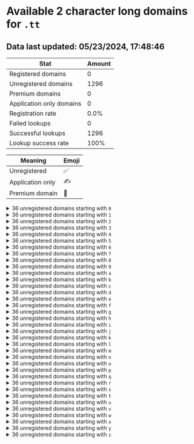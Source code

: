 # Available 2 character long domains for `.tt`

## Data last updated: 05/23/2024, 17:48:46

|Stat|Amount|
|--|--|
|Registered domains|0|
|Unregistered domains|1296|
|Premium domains|0|
|Application only domains|0|
|Registration rate|0.0%|
|Failed lookups|0|
|Successful lookups|1296|
|Lookup success rate|100%|


|Meaning|Emoji|
|--|--|
|Unregistered|:white_check_mark:|
|Application only|:writing_hand:|
|Premium domain|:gem:|

<details>
<summary>36 unregistered domains starting with <bold><code>0</code></bold></summary>

|Type|Domain|
|--|--|
|:white_check_mark:|`00.tt`|
|:white_check_mark:|`01.tt`|
|:white_check_mark:|`02.tt`|
|:white_check_mark:|`03.tt`|
|:white_check_mark:|`04.tt`|
|:white_check_mark:|`05.tt`|
|:white_check_mark:|`06.tt`|
|:white_check_mark:|`07.tt`|
|:white_check_mark:|`08.tt`|
|:white_check_mark:|`09.tt`|
|:white_check_mark:|`0a.tt`|
|:white_check_mark:|`0b.tt`|
|:white_check_mark:|`0c.tt`|
|:white_check_mark:|`0d.tt`|
|:white_check_mark:|`0e.tt`|
|:white_check_mark:|`0f.tt`|
|:white_check_mark:|`0g.tt`|
|:white_check_mark:|`0h.tt`|
|:white_check_mark:|`0i.tt`|
|:white_check_mark:|`0j.tt`|
|:white_check_mark:|`0k.tt`|
|:white_check_mark:|`0l.tt`|
|:white_check_mark:|`0m.tt`|
|:white_check_mark:|`0n.tt`|
|:white_check_mark:|`0o.tt`|
|:white_check_mark:|`0p.tt`|
|:white_check_mark:|`0q.tt`|
|:white_check_mark:|`0r.tt`|
|:white_check_mark:|`0s.tt`|
|:white_check_mark:|`0t.tt`|
|:white_check_mark:|`0u.tt`|
|:white_check_mark:|`0v.tt`|
|:white_check_mark:|`0w.tt`|
|:white_check_mark:|`0x.tt`|
|:white_check_mark:|`0y.tt`|
|:white_check_mark:|`0z.tt`|
</details>
<details>
<summary>36 unregistered domains starting with <bold><code>1</code></bold></summary>

|Type|Domain|
|--|--|
|:white_check_mark:|`10.tt`|
|:white_check_mark:|`11.tt`|
|:white_check_mark:|`12.tt`|
|:white_check_mark:|`13.tt`|
|:white_check_mark:|`14.tt`|
|:white_check_mark:|`15.tt`|
|:white_check_mark:|`16.tt`|
|:white_check_mark:|`17.tt`|
|:white_check_mark:|`18.tt`|
|:white_check_mark:|`19.tt`|
|:white_check_mark:|`1a.tt`|
|:white_check_mark:|`1b.tt`|
|:white_check_mark:|`1c.tt`|
|:white_check_mark:|`1d.tt`|
|:white_check_mark:|`1e.tt`|
|:white_check_mark:|`1f.tt`|
|:white_check_mark:|`1g.tt`|
|:white_check_mark:|`1h.tt`|
|:white_check_mark:|`1i.tt`|
|:white_check_mark:|`1j.tt`|
|:white_check_mark:|`1k.tt`|
|:white_check_mark:|`1l.tt`|
|:white_check_mark:|`1m.tt`|
|:white_check_mark:|`1n.tt`|
|:white_check_mark:|`1o.tt`|
|:white_check_mark:|`1p.tt`|
|:white_check_mark:|`1q.tt`|
|:white_check_mark:|`1r.tt`|
|:white_check_mark:|`1s.tt`|
|:white_check_mark:|`1t.tt`|
|:white_check_mark:|`1u.tt`|
|:white_check_mark:|`1v.tt`|
|:white_check_mark:|`1w.tt`|
|:white_check_mark:|`1x.tt`|
|:white_check_mark:|`1y.tt`|
|:white_check_mark:|`1z.tt`|
</details>
<details>
<summary>36 unregistered domains starting with <bold><code>2</code></bold></summary>

|Type|Domain|
|--|--|
|:white_check_mark:|`20.tt`|
|:white_check_mark:|`21.tt`|
|:white_check_mark:|`22.tt`|
|:white_check_mark:|`23.tt`|
|:white_check_mark:|`24.tt`|
|:white_check_mark:|`25.tt`|
|:white_check_mark:|`26.tt`|
|:white_check_mark:|`27.tt`|
|:white_check_mark:|`28.tt`|
|:white_check_mark:|`29.tt`|
|:white_check_mark:|`2a.tt`|
|:white_check_mark:|`2b.tt`|
|:white_check_mark:|`2c.tt`|
|:white_check_mark:|`2d.tt`|
|:white_check_mark:|`2e.tt`|
|:white_check_mark:|`2f.tt`|
|:white_check_mark:|`2g.tt`|
|:white_check_mark:|`2h.tt`|
|:white_check_mark:|`2i.tt`|
|:white_check_mark:|`2j.tt`|
|:white_check_mark:|`2k.tt`|
|:white_check_mark:|`2l.tt`|
|:white_check_mark:|`2m.tt`|
|:white_check_mark:|`2n.tt`|
|:white_check_mark:|`2o.tt`|
|:white_check_mark:|`2p.tt`|
|:white_check_mark:|`2q.tt`|
|:white_check_mark:|`2r.tt`|
|:white_check_mark:|`2s.tt`|
|:white_check_mark:|`2t.tt`|
|:white_check_mark:|`2u.tt`|
|:white_check_mark:|`2v.tt`|
|:white_check_mark:|`2w.tt`|
|:white_check_mark:|`2x.tt`|
|:white_check_mark:|`2y.tt`|
|:white_check_mark:|`2z.tt`|
</details>
<details>
<summary>36 unregistered domains starting with <bold><code>3</code></bold></summary>

|Type|Domain|
|--|--|
|:white_check_mark:|`30.tt`|
|:white_check_mark:|`31.tt`|
|:white_check_mark:|`32.tt`|
|:white_check_mark:|`33.tt`|
|:white_check_mark:|`34.tt`|
|:white_check_mark:|`35.tt`|
|:white_check_mark:|`36.tt`|
|:white_check_mark:|`37.tt`|
|:white_check_mark:|`38.tt`|
|:white_check_mark:|`39.tt`|
|:white_check_mark:|`3a.tt`|
|:white_check_mark:|`3b.tt`|
|:white_check_mark:|`3c.tt`|
|:white_check_mark:|`3d.tt`|
|:white_check_mark:|`3e.tt`|
|:white_check_mark:|`3f.tt`|
|:white_check_mark:|`3g.tt`|
|:white_check_mark:|`3h.tt`|
|:white_check_mark:|`3i.tt`|
|:white_check_mark:|`3j.tt`|
|:white_check_mark:|`3k.tt`|
|:white_check_mark:|`3l.tt`|
|:white_check_mark:|`3m.tt`|
|:white_check_mark:|`3n.tt`|
|:white_check_mark:|`3o.tt`|
|:white_check_mark:|`3p.tt`|
|:white_check_mark:|`3q.tt`|
|:white_check_mark:|`3r.tt`|
|:white_check_mark:|`3s.tt`|
|:white_check_mark:|`3t.tt`|
|:white_check_mark:|`3u.tt`|
|:white_check_mark:|`3v.tt`|
|:white_check_mark:|`3w.tt`|
|:white_check_mark:|`3x.tt`|
|:white_check_mark:|`3y.tt`|
|:white_check_mark:|`3z.tt`|
</details>
<details>
<summary>36 unregistered domains starting with <bold><code>4</code></bold></summary>

|Type|Domain|
|--|--|
|:white_check_mark:|`40.tt`|
|:white_check_mark:|`41.tt`|
|:white_check_mark:|`42.tt`|
|:white_check_mark:|`43.tt`|
|:white_check_mark:|`44.tt`|
|:white_check_mark:|`45.tt`|
|:white_check_mark:|`46.tt`|
|:white_check_mark:|`47.tt`|
|:white_check_mark:|`48.tt`|
|:white_check_mark:|`49.tt`|
|:white_check_mark:|`4a.tt`|
|:white_check_mark:|`4b.tt`|
|:white_check_mark:|`4c.tt`|
|:white_check_mark:|`4d.tt`|
|:white_check_mark:|`4e.tt`|
|:white_check_mark:|`4f.tt`|
|:white_check_mark:|`4g.tt`|
|:white_check_mark:|`4h.tt`|
|:white_check_mark:|`4i.tt`|
|:white_check_mark:|`4j.tt`|
|:white_check_mark:|`4k.tt`|
|:white_check_mark:|`4l.tt`|
|:white_check_mark:|`4m.tt`|
|:white_check_mark:|`4n.tt`|
|:white_check_mark:|`4o.tt`|
|:white_check_mark:|`4p.tt`|
|:white_check_mark:|`4q.tt`|
|:white_check_mark:|`4r.tt`|
|:white_check_mark:|`4s.tt`|
|:white_check_mark:|`4t.tt`|
|:white_check_mark:|`4u.tt`|
|:white_check_mark:|`4v.tt`|
|:white_check_mark:|`4w.tt`|
|:white_check_mark:|`4x.tt`|
|:white_check_mark:|`4y.tt`|
|:white_check_mark:|`4z.tt`|
</details>
<details>
<summary>36 unregistered domains starting with <bold><code>5</code></bold></summary>

|Type|Domain|
|--|--|
|:white_check_mark:|`50.tt`|
|:white_check_mark:|`51.tt`|
|:white_check_mark:|`52.tt`|
|:white_check_mark:|`53.tt`|
|:white_check_mark:|`54.tt`|
|:white_check_mark:|`55.tt`|
|:white_check_mark:|`56.tt`|
|:white_check_mark:|`57.tt`|
|:white_check_mark:|`58.tt`|
|:white_check_mark:|`59.tt`|
|:white_check_mark:|`5a.tt`|
|:white_check_mark:|`5b.tt`|
|:white_check_mark:|`5c.tt`|
|:white_check_mark:|`5d.tt`|
|:white_check_mark:|`5e.tt`|
|:white_check_mark:|`5f.tt`|
|:white_check_mark:|`5g.tt`|
|:white_check_mark:|`5h.tt`|
|:white_check_mark:|`5i.tt`|
|:white_check_mark:|`5j.tt`|
|:white_check_mark:|`5k.tt`|
|:white_check_mark:|`5l.tt`|
|:white_check_mark:|`5m.tt`|
|:white_check_mark:|`5n.tt`|
|:white_check_mark:|`5o.tt`|
|:white_check_mark:|`5p.tt`|
|:white_check_mark:|`5q.tt`|
|:white_check_mark:|`5r.tt`|
|:white_check_mark:|`5s.tt`|
|:white_check_mark:|`5t.tt`|
|:white_check_mark:|`5u.tt`|
|:white_check_mark:|`5v.tt`|
|:white_check_mark:|`5w.tt`|
|:white_check_mark:|`5x.tt`|
|:white_check_mark:|`5y.tt`|
|:white_check_mark:|`5z.tt`|
</details>
<details>
<summary>36 unregistered domains starting with <bold><code>6</code></bold></summary>

|Type|Domain|
|--|--|
|:white_check_mark:|`60.tt`|
|:white_check_mark:|`61.tt`|
|:white_check_mark:|`62.tt`|
|:white_check_mark:|`63.tt`|
|:white_check_mark:|`64.tt`|
|:white_check_mark:|`65.tt`|
|:white_check_mark:|`66.tt`|
|:white_check_mark:|`67.tt`|
|:white_check_mark:|`68.tt`|
|:white_check_mark:|`69.tt`|
|:white_check_mark:|`6a.tt`|
|:white_check_mark:|`6b.tt`|
|:white_check_mark:|`6c.tt`|
|:white_check_mark:|`6d.tt`|
|:white_check_mark:|`6e.tt`|
|:white_check_mark:|`6f.tt`|
|:white_check_mark:|`6g.tt`|
|:white_check_mark:|`6h.tt`|
|:white_check_mark:|`6i.tt`|
|:white_check_mark:|`6j.tt`|
|:white_check_mark:|`6k.tt`|
|:white_check_mark:|`6l.tt`|
|:white_check_mark:|`6m.tt`|
|:white_check_mark:|`6n.tt`|
|:white_check_mark:|`6o.tt`|
|:white_check_mark:|`6p.tt`|
|:white_check_mark:|`6q.tt`|
|:white_check_mark:|`6r.tt`|
|:white_check_mark:|`6s.tt`|
|:white_check_mark:|`6t.tt`|
|:white_check_mark:|`6u.tt`|
|:white_check_mark:|`6v.tt`|
|:white_check_mark:|`6w.tt`|
|:white_check_mark:|`6x.tt`|
|:white_check_mark:|`6y.tt`|
|:white_check_mark:|`6z.tt`|
</details>
<details>
<summary>36 unregistered domains starting with <bold><code>7</code></bold></summary>

|Type|Domain|
|--|--|
|:white_check_mark:|`70.tt`|
|:white_check_mark:|`71.tt`|
|:white_check_mark:|`72.tt`|
|:white_check_mark:|`73.tt`|
|:white_check_mark:|`74.tt`|
|:white_check_mark:|`75.tt`|
|:white_check_mark:|`76.tt`|
|:white_check_mark:|`77.tt`|
|:white_check_mark:|`78.tt`|
|:white_check_mark:|`79.tt`|
|:white_check_mark:|`7a.tt`|
|:white_check_mark:|`7b.tt`|
|:white_check_mark:|`7c.tt`|
|:white_check_mark:|`7d.tt`|
|:white_check_mark:|`7e.tt`|
|:white_check_mark:|`7f.tt`|
|:white_check_mark:|`7g.tt`|
|:white_check_mark:|`7h.tt`|
|:white_check_mark:|`7i.tt`|
|:white_check_mark:|`7j.tt`|
|:white_check_mark:|`7k.tt`|
|:white_check_mark:|`7l.tt`|
|:white_check_mark:|`7m.tt`|
|:white_check_mark:|`7n.tt`|
|:white_check_mark:|`7o.tt`|
|:white_check_mark:|`7p.tt`|
|:white_check_mark:|`7q.tt`|
|:white_check_mark:|`7r.tt`|
|:white_check_mark:|`7s.tt`|
|:white_check_mark:|`7t.tt`|
|:white_check_mark:|`7u.tt`|
|:white_check_mark:|`7v.tt`|
|:white_check_mark:|`7w.tt`|
|:white_check_mark:|`7x.tt`|
|:white_check_mark:|`7y.tt`|
|:white_check_mark:|`7z.tt`|
</details>
<details>
<summary>36 unregistered domains starting with <bold><code>8</code></bold></summary>

|Type|Domain|
|--|--|
|:white_check_mark:|`80.tt`|
|:white_check_mark:|`81.tt`|
|:white_check_mark:|`82.tt`|
|:white_check_mark:|`83.tt`|
|:white_check_mark:|`84.tt`|
|:white_check_mark:|`85.tt`|
|:white_check_mark:|`86.tt`|
|:white_check_mark:|`87.tt`|
|:white_check_mark:|`88.tt`|
|:white_check_mark:|`89.tt`|
|:white_check_mark:|`8a.tt`|
|:white_check_mark:|`8b.tt`|
|:white_check_mark:|`8c.tt`|
|:white_check_mark:|`8d.tt`|
|:white_check_mark:|`8e.tt`|
|:white_check_mark:|`8f.tt`|
|:white_check_mark:|`8g.tt`|
|:white_check_mark:|`8h.tt`|
|:white_check_mark:|`8i.tt`|
|:white_check_mark:|`8j.tt`|
|:white_check_mark:|`8k.tt`|
|:white_check_mark:|`8l.tt`|
|:white_check_mark:|`8m.tt`|
|:white_check_mark:|`8n.tt`|
|:white_check_mark:|`8o.tt`|
|:white_check_mark:|`8p.tt`|
|:white_check_mark:|`8q.tt`|
|:white_check_mark:|`8r.tt`|
|:white_check_mark:|`8s.tt`|
|:white_check_mark:|`8t.tt`|
|:white_check_mark:|`8u.tt`|
|:white_check_mark:|`8v.tt`|
|:white_check_mark:|`8w.tt`|
|:white_check_mark:|`8x.tt`|
|:white_check_mark:|`8y.tt`|
|:white_check_mark:|`8z.tt`|
</details>
<details>
<summary>36 unregistered domains starting with <bold><code>9</code></bold></summary>

|Type|Domain|
|--|--|
|:white_check_mark:|`90.tt`|
|:white_check_mark:|`91.tt`|
|:white_check_mark:|`92.tt`|
|:white_check_mark:|`93.tt`|
|:white_check_mark:|`94.tt`|
|:white_check_mark:|`95.tt`|
|:white_check_mark:|`96.tt`|
|:white_check_mark:|`97.tt`|
|:white_check_mark:|`98.tt`|
|:white_check_mark:|`99.tt`|
|:white_check_mark:|`9a.tt`|
|:white_check_mark:|`9b.tt`|
|:white_check_mark:|`9c.tt`|
|:white_check_mark:|`9d.tt`|
|:white_check_mark:|`9e.tt`|
|:white_check_mark:|`9f.tt`|
|:white_check_mark:|`9g.tt`|
|:white_check_mark:|`9h.tt`|
|:white_check_mark:|`9i.tt`|
|:white_check_mark:|`9j.tt`|
|:white_check_mark:|`9k.tt`|
|:white_check_mark:|`9l.tt`|
|:white_check_mark:|`9m.tt`|
|:white_check_mark:|`9n.tt`|
|:white_check_mark:|`9o.tt`|
|:white_check_mark:|`9p.tt`|
|:white_check_mark:|`9q.tt`|
|:white_check_mark:|`9r.tt`|
|:white_check_mark:|`9s.tt`|
|:white_check_mark:|`9t.tt`|
|:white_check_mark:|`9u.tt`|
|:white_check_mark:|`9v.tt`|
|:white_check_mark:|`9w.tt`|
|:white_check_mark:|`9x.tt`|
|:white_check_mark:|`9y.tt`|
|:white_check_mark:|`9z.tt`|
</details>
<details>
<summary>36 unregistered domains starting with <bold><code>a</code></bold></summary>

|Type|Domain|
|--|--|
|:white_check_mark:|`a0.tt`|
|:white_check_mark:|`a1.tt`|
|:white_check_mark:|`a2.tt`|
|:white_check_mark:|`a3.tt`|
|:white_check_mark:|`a4.tt`|
|:white_check_mark:|`a5.tt`|
|:white_check_mark:|`a6.tt`|
|:white_check_mark:|`a7.tt`|
|:white_check_mark:|`a8.tt`|
|:white_check_mark:|`a9.tt`|
|:white_check_mark:|`aa.tt`|
|:white_check_mark:|`ab.tt`|
|:white_check_mark:|`ac.tt`|
|:white_check_mark:|`ad.tt`|
|:white_check_mark:|`ae.tt`|
|:white_check_mark:|`af.tt`|
|:white_check_mark:|`ag.tt`|
|:white_check_mark:|`ah.tt`|
|:white_check_mark:|`ai.tt`|
|:white_check_mark:|`aj.tt`|
|:white_check_mark:|`ak.tt`|
|:white_check_mark:|`al.tt`|
|:white_check_mark:|`am.tt`|
|:white_check_mark:|`an.tt`|
|:white_check_mark:|`ao.tt`|
|:white_check_mark:|`ap.tt`|
|:white_check_mark:|`aq.tt`|
|:white_check_mark:|`ar.tt`|
|:white_check_mark:|`as.tt`|
|:white_check_mark:|`at.tt`|
|:white_check_mark:|`au.tt`|
|:white_check_mark:|`av.tt`|
|:white_check_mark:|`aw.tt`|
|:white_check_mark:|`ax.tt`|
|:white_check_mark:|`ay.tt`|
|:white_check_mark:|`az.tt`|
</details>
<details>
<summary>36 unregistered domains starting with <bold><code>b</code></bold></summary>

|Type|Domain|
|--|--|
|:white_check_mark:|`b0.tt`|
|:white_check_mark:|`b1.tt`|
|:white_check_mark:|`b2.tt`|
|:white_check_mark:|`b3.tt`|
|:white_check_mark:|`b4.tt`|
|:white_check_mark:|`b5.tt`|
|:white_check_mark:|`b6.tt`|
|:white_check_mark:|`b7.tt`|
|:white_check_mark:|`b8.tt`|
|:white_check_mark:|`b9.tt`|
|:white_check_mark:|`ba.tt`|
|:white_check_mark:|`bb.tt`|
|:white_check_mark:|`bc.tt`|
|:white_check_mark:|`bd.tt`|
|:white_check_mark:|`be.tt`|
|:white_check_mark:|`bf.tt`|
|:white_check_mark:|`bg.tt`|
|:white_check_mark:|`bh.tt`|
|:white_check_mark:|`bi.tt`|
|:white_check_mark:|`bj.tt`|
|:white_check_mark:|`bk.tt`|
|:white_check_mark:|`bl.tt`|
|:white_check_mark:|`bm.tt`|
|:white_check_mark:|`bn.tt`|
|:white_check_mark:|`bo.tt`|
|:white_check_mark:|`bp.tt`|
|:white_check_mark:|`bq.tt`|
|:white_check_mark:|`br.tt`|
|:white_check_mark:|`bs.tt`|
|:white_check_mark:|`bt.tt`|
|:white_check_mark:|`bu.tt`|
|:white_check_mark:|`bv.tt`|
|:white_check_mark:|`bw.tt`|
|:white_check_mark:|`bx.tt`|
|:white_check_mark:|`by.tt`|
|:white_check_mark:|`bz.tt`|
</details>
<details>
<summary>36 unregistered domains starting with <bold><code>c</code></bold></summary>

|Type|Domain|
|--|--|
|:white_check_mark:|`c0.tt`|
|:white_check_mark:|`c1.tt`|
|:white_check_mark:|`c2.tt`|
|:white_check_mark:|`c3.tt`|
|:white_check_mark:|`c4.tt`|
|:white_check_mark:|`c5.tt`|
|:white_check_mark:|`c6.tt`|
|:white_check_mark:|`c7.tt`|
|:white_check_mark:|`c8.tt`|
|:white_check_mark:|`c9.tt`|
|:white_check_mark:|`ca.tt`|
|:white_check_mark:|`cb.tt`|
|:white_check_mark:|`cc.tt`|
|:white_check_mark:|`cd.tt`|
|:white_check_mark:|`ce.tt`|
|:white_check_mark:|`cf.tt`|
|:white_check_mark:|`cg.tt`|
|:white_check_mark:|`ch.tt`|
|:white_check_mark:|`ci.tt`|
|:white_check_mark:|`cj.tt`|
|:white_check_mark:|`ck.tt`|
|:white_check_mark:|`cl.tt`|
|:white_check_mark:|`cm.tt`|
|:white_check_mark:|`cn.tt`|
|:white_check_mark:|`co.tt`|
|:white_check_mark:|`cp.tt`|
|:white_check_mark:|`cq.tt`|
|:white_check_mark:|`cr.tt`|
|:white_check_mark:|`cs.tt`|
|:white_check_mark:|`ct.tt`|
|:white_check_mark:|`cu.tt`|
|:white_check_mark:|`cv.tt`|
|:white_check_mark:|`cw.tt`|
|:white_check_mark:|`cx.tt`|
|:white_check_mark:|`cy.tt`|
|:white_check_mark:|`cz.tt`|
</details>
<details>
<summary>36 unregistered domains starting with <bold><code>d</code></bold></summary>

|Type|Domain|
|--|--|
|:white_check_mark:|`d0.tt`|
|:white_check_mark:|`d1.tt`|
|:white_check_mark:|`d2.tt`|
|:white_check_mark:|`d3.tt`|
|:white_check_mark:|`d4.tt`|
|:white_check_mark:|`d5.tt`|
|:white_check_mark:|`d6.tt`|
|:white_check_mark:|`d7.tt`|
|:white_check_mark:|`d8.tt`|
|:white_check_mark:|`d9.tt`|
|:white_check_mark:|`da.tt`|
|:white_check_mark:|`db.tt`|
|:white_check_mark:|`dc.tt`|
|:white_check_mark:|`dd.tt`|
|:white_check_mark:|`de.tt`|
|:white_check_mark:|`df.tt`|
|:white_check_mark:|`dg.tt`|
|:white_check_mark:|`dh.tt`|
|:white_check_mark:|`di.tt`|
|:white_check_mark:|`dj.tt`|
|:white_check_mark:|`dk.tt`|
|:white_check_mark:|`dl.tt`|
|:white_check_mark:|`dm.tt`|
|:white_check_mark:|`dn.tt`|
|:white_check_mark:|`do.tt`|
|:white_check_mark:|`dp.tt`|
|:white_check_mark:|`dq.tt`|
|:white_check_mark:|`dr.tt`|
|:white_check_mark:|`ds.tt`|
|:white_check_mark:|`dt.tt`|
|:white_check_mark:|`du.tt`|
|:white_check_mark:|`dv.tt`|
|:white_check_mark:|`dw.tt`|
|:white_check_mark:|`dx.tt`|
|:white_check_mark:|`dy.tt`|
|:white_check_mark:|`dz.tt`|
</details>
<details>
<summary>36 unregistered domains starting with <bold><code>e</code></bold></summary>

|Type|Domain|
|--|--|
|:white_check_mark:|`e0.tt`|
|:white_check_mark:|`e1.tt`|
|:white_check_mark:|`e2.tt`|
|:white_check_mark:|`e3.tt`|
|:white_check_mark:|`e4.tt`|
|:white_check_mark:|`e5.tt`|
|:white_check_mark:|`e6.tt`|
|:white_check_mark:|`e7.tt`|
|:white_check_mark:|`e8.tt`|
|:white_check_mark:|`e9.tt`|
|:white_check_mark:|`ea.tt`|
|:white_check_mark:|`eb.tt`|
|:white_check_mark:|`ec.tt`|
|:white_check_mark:|`ed.tt`|
|:white_check_mark:|`ee.tt`|
|:white_check_mark:|`ef.tt`|
|:white_check_mark:|`eg.tt`|
|:white_check_mark:|`eh.tt`|
|:white_check_mark:|`ei.tt`|
|:white_check_mark:|`ej.tt`|
|:white_check_mark:|`ek.tt`|
|:white_check_mark:|`el.tt`|
|:white_check_mark:|`em.tt`|
|:white_check_mark:|`en.tt`|
|:white_check_mark:|`eo.tt`|
|:white_check_mark:|`ep.tt`|
|:white_check_mark:|`eq.tt`|
|:white_check_mark:|`er.tt`|
|:white_check_mark:|`es.tt`|
|:white_check_mark:|`et.tt`|
|:white_check_mark:|`eu.tt`|
|:white_check_mark:|`ev.tt`|
|:white_check_mark:|`ew.tt`|
|:white_check_mark:|`ex.tt`|
|:white_check_mark:|`ey.tt`|
|:white_check_mark:|`ez.tt`|
</details>
<details>
<summary>36 unregistered domains starting with <bold><code>f</code></bold></summary>

|Type|Domain|
|--|--|
|:white_check_mark:|`f0.tt`|
|:white_check_mark:|`f1.tt`|
|:white_check_mark:|`f2.tt`|
|:white_check_mark:|`f3.tt`|
|:white_check_mark:|`f4.tt`|
|:white_check_mark:|`f5.tt`|
|:white_check_mark:|`f6.tt`|
|:white_check_mark:|`f7.tt`|
|:white_check_mark:|`f8.tt`|
|:white_check_mark:|`f9.tt`|
|:white_check_mark:|`fa.tt`|
|:white_check_mark:|`fb.tt`|
|:white_check_mark:|`fc.tt`|
|:white_check_mark:|`fd.tt`|
|:white_check_mark:|`fe.tt`|
|:white_check_mark:|`ff.tt`|
|:white_check_mark:|`fg.tt`|
|:white_check_mark:|`fh.tt`|
|:white_check_mark:|`fi.tt`|
|:white_check_mark:|`fj.tt`|
|:white_check_mark:|`fk.tt`|
|:white_check_mark:|`fl.tt`|
|:white_check_mark:|`fm.tt`|
|:white_check_mark:|`fn.tt`|
|:white_check_mark:|`fo.tt`|
|:white_check_mark:|`fp.tt`|
|:white_check_mark:|`fq.tt`|
|:white_check_mark:|`fr.tt`|
|:white_check_mark:|`fs.tt`|
|:white_check_mark:|`ft.tt`|
|:white_check_mark:|`fu.tt`|
|:white_check_mark:|`fv.tt`|
|:white_check_mark:|`fw.tt`|
|:white_check_mark:|`fx.tt`|
|:white_check_mark:|`fy.tt`|
|:white_check_mark:|`fz.tt`|
</details>
<details>
<summary>36 unregistered domains starting with <bold><code>g</code></bold></summary>

|Type|Domain|
|--|--|
|:white_check_mark:|`g0.tt`|
|:white_check_mark:|`g1.tt`|
|:white_check_mark:|`g2.tt`|
|:white_check_mark:|`g3.tt`|
|:white_check_mark:|`g4.tt`|
|:white_check_mark:|`g5.tt`|
|:white_check_mark:|`g6.tt`|
|:white_check_mark:|`g7.tt`|
|:white_check_mark:|`g8.tt`|
|:white_check_mark:|`g9.tt`|
|:white_check_mark:|`ga.tt`|
|:white_check_mark:|`gb.tt`|
|:white_check_mark:|`gc.tt`|
|:white_check_mark:|`gd.tt`|
|:white_check_mark:|`ge.tt`|
|:white_check_mark:|`gf.tt`|
|:white_check_mark:|`gg.tt`|
|:white_check_mark:|`gh.tt`|
|:white_check_mark:|`gi.tt`|
|:white_check_mark:|`gj.tt`|
|:white_check_mark:|`gk.tt`|
|:white_check_mark:|`gl.tt`|
|:white_check_mark:|`gm.tt`|
|:white_check_mark:|`gn.tt`|
|:white_check_mark:|`go.tt`|
|:white_check_mark:|`gp.tt`|
|:white_check_mark:|`gq.tt`|
|:white_check_mark:|`gr.tt`|
|:white_check_mark:|`gs.tt`|
|:white_check_mark:|`gt.tt`|
|:white_check_mark:|`gu.tt`|
|:white_check_mark:|`gv.tt`|
|:white_check_mark:|`gw.tt`|
|:white_check_mark:|`gx.tt`|
|:white_check_mark:|`gy.tt`|
|:white_check_mark:|`gz.tt`|
</details>
<details>
<summary>36 unregistered domains starting with <bold><code>h</code></bold></summary>

|Type|Domain|
|--|--|
|:white_check_mark:|`h0.tt`|
|:white_check_mark:|`h1.tt`|
|:white_check_mark:|`h2.tt`|
|:white_check_mark:|`h3.tt`|
|:white_check_mark:|`h4.tt`|
|:white_check_mark:|`h5.tt`|
|:white_check_mark:|`h6.tt`|
|:white_check_mark:|`h7.tt`|
|:white_check_mark:|`h8.tt`|
|:white_check_mark:|`h9.tt`|
|:white_check_mark:|`ha.tt`|
|:white_check_mark:|`hb.tt`|
|:white_check_mark:|`hc.tt`|
|:white_check_mark:|`hd.tt`|
|:white_check_mark:|`he.tt`|
|:white_check_mark:|`hf.tt`|
|:white_check_mark:|`hg.tt`|
|:white_check_mark:|`hh.tt`|
|:white_check_mark:|`hi.tt`|
|:white_check_mark:|`hj.tt`|
|:white_check_mark:|`hk.tt`|
|:white_check_mark:|`hl.tt`|
|:white_check_mark:|`hm.tt`|
|:white_check_mark:|`hn.tt`|
|:white_check_mark:|`ho.tt`|
|:white_check_mark:|`hp.tt`|
|:white_check_mark:|`hq.tt`|
|:white_check_mark:|`hr.tt`|
|:white_check_mark:|`hs.tt`|
|:white_check_mark:|`ht.tt`|
|:white_check_mark:|`hu.tt`|
|:white_check_mark:|`hv.tt`|
|:white_check_mark:|`hw.tt`|
|:white_check_mark:|`hx.tt`|
|:white_check_mark:|`hy.tt`|
|:white_check_mark:|`hz.tt`|
</details>
<details>
<summary>36 unregistered domains starting with <bold><code>i</code></bold></summary>

|Type|Domain|
|--|--|
|:white_check_mark:|`i0.tt`|
|:white_check_mark:|`i1.tt`|
|:white_check_mark:|`i2.tt`|
|:white_check_mark:|`i3.tt`|
|:white_check_mark:|`i4.tt`|
|:white_check_mark:|`i5.tt`|
|:white_check_mark:|`i6.tt`|
|:white_check_mark:|`i7.tt`|
|:white_check_mark:|`i8.tt`|
|:white_check_mark:|`i9.tt`|
|:white_check_mark:|`ia.tt`|
|:white_check_mark:|`ib.tt`|
|:white_check_mark:|`ic.tt`|
|:white_check_mark:|`id.tt`|
|:white_check_mark:|`ie.tt`|
|:white_check_mark:|`if.tt`|
|:white_check_mark:|`ig.tt`|
|:white_check_mark:|`ih.tt`|
|:white_check_mark:|`ii.tt`|
|:white_check_mark:|`ij.tt`|
|:white_check_mark:|`ik.tt`|
|:white_check_mark:|`il.tt`|
|:white_check_mark:|`im.tt`|
|:white_check_mark:|`in.tt`|
|:white_check_mark:|`io.tt`|
|:white_check_mark:|`ip.tt`|
|:white_check_mark:|`iq.tt`|
|:white_check_mark:|`ir.tt`|
|:white_check_mark:|`is.tt`|
|:white_check_mark:|`it.tt`|
|:white_check_mark:|`iu.tt`|
|:white_check_mark:|`iv.tt`|
|:white_check_mark:|`iw.tt`|
|:white_check_mark:|`ix.tt`|
|:white_check_mark:|`iy.tt`|
|:white_check_mark:|`iz.tt`|
</details>
<details>
<summary>36 unregistered domains starting with <bold><code>j</code></bold></summary>

|Type|Domain|
|--|--|
|:white_check_mark:|`j0.tt`|
|:white_check_mark:|`j1.tt`|
|:white_check_mark:|`j2.tt`|
|:white_check_mark:|`j3.tt`|
|:white_check_mark:|`j4.tt`|
|:white_check_mark:|`j5.tt`|
|:white_check_mark:|`j6.tt`|
|:white_check_mark:|`j7.tt`|
|:white_check_mark:|`j8.tt`|
|:white_check_mark:|`j9.tt`|
|:white_check_mark:|`ja.tt`|
|:white_check_mark:|`jb.tt`|
|:white_check_mark:|`jc.tt`|
|:white_check_mark:|`jd.tt`|
|:white_check_mark:|`je.tt`|
|:white_check_mark:|`jf.tt`|
|:white_check_mark:|`jg.tt`|
|:white_check_mark:|`jh.tt`|
|:white_check_mark:|`ji.tt`|
|:white_check_mark:|`jj.tt`|
|:white_check_mark:|`jk.tt`|
|:white_check_mark:|`jl.tt`|
|:white_check_mark:|`jm.tt`|
|:white_check_mark:|`jn.tt`|
|:white_check_mark:|`jo.tt`|
|:white_check_mark:|`jp.tt`|
|:white_check_mark:|`jq.tt`|
|:white_check_mark:|`jr.tt`|
|:white_check_mark:|`js.tt`|
|:white_check_mark:|`jt.tt`|
|:white_check_mark:|`ju.tt`|
|:white_check_mark:|`jv.tt`|
|:white_check_mark:|`jw.tt`|
|:white_check_mark:|`jx.tt`|
|:white_check_mark:|`jy.tt`|
|:white_check_mark:|`jz.tt`|
</details>
<details>
<summary>36 unregistered domains starting with <bold><code>k</code></bold></summary>

|Type|Domain|
|--|--|
|:white_check_mark:|`k0.tt`|
|:white_check_mark:|`k1.tt`|
|:white_check_mark:|`k2.tt`|
|:white_check_mark:|`k3.tt`|
|:white_check_mark:|`k4.tt`|
|:white_check_mark:|`k5.tt`|
|:white_check_mark:|`k6.tt`|
|:white_check_mark:|`k7.tt`|
|:white_check_mark:|`k8.tt`|
|:white_check_mark:|`k9.tt`|
|:white_check_mark:|`ka.tt`|
|:white_check_mark:|`kb.tt`|
|:white_check_mark:|`kc.tt`|
|:white_check_mark:|`kd.tt`|
|:white_check_mark:|`ke.tt`|
|:white_check_mark:|`kf.tt`|
|:white_check_mark:|`kg.tt`|
|:white_check_mark:|`kh.tt`|
|:white_check_mark:|`ki.tt`|
|:white_check_mark:|`kj.tt`|
|:white_check_mark:|`kk.tt`|
|:white_check_mark:|`kl.tt`|
|:white_check_mark:|`km.tt`|
|:white_check_mark:|`kn.tt`|
|:white_check_mark:|`ko.tt`|
|:white_check_mark:|`kp.tt`|
|:white_check_mark:|`kq.tt`|
|:white_check_mark:|`kr.tt`|
|:white_check_mark:|`ks.tt`|
|:white_check_mark:|`kt.tt`|
|:white_check_mark:|`ku.tt`|
|:white_check_mark:|`kv.tt`|
|:white_check_mark:|`kw.tt`|
|:white_check_mark:|`kx.tt`|
|:white_check_mark:|`ky.tt`|
|:white_check_mark:|`kz.tt`|
</details>
<details>
<summary>36 unregistered domains starting with <bold><code>l</code></bold></summary>

|Type|Domain|
|--|--|
|:white_check_mark:|`l0.tt`|
|:white_check_mark:|`l1.tt`|
|:white_check_mark:|`l2.tt`|
|:white_check_mark:|`l3.tt`|
|:white_check_mark:|`l4.tt`|
|:white_check_mark:|`l5.tt`|
|:white_check_mark:|`l6.tt`|
|:white_check_mark:|`l7.tt`|
|:white_check_mark:|`l8.tt`|
|:white_check_mark:|`l9.tt`|
|:white_check_mark:|`la.tt`|
|:white_check_mark:|`lb.tt`|
|:white_check_mark:|`lc.tt`|
|:white_check_mark:|`ld.tt`|
|:white_check_mark:|`le.tt`|
|:white_check_mark:|`lf.tt`|
|:white_check_mark:|`lg.tt`|
|:white_check_mark:|`lh.tt`|
|:white_check_mark:|`li.tt`|
|:white_check_mark:|`lj.tt`|
|:white_check_mark:|`lk.tt`|
|:white_check_mark:|`ll.tt`|
|:white_check_mark:|`lm.tt`|
|:white_check_mark:|`ln.tt`|
|:white_check_mark:|`lo.tt`|
|:white_check_mark:|`lp.tt`|
|:white_check_mark:|`lq.tt`|
|:white_check_mark:|`lr.tt`|
|:white_check_mark:|`ls.tt`|
|:white_check_mark:|`lt.tt`|
|:white_check_mark:|`lu.tt`|
|:white_check_mark:|`lv.tt`|
|:white_check_mark:|`lw.tt`|
|:white_check_mark:|`lx.tt`|
|:white_check_mark:|`ly.tt`|
|:white_check_mark:|`lz.tt`|
</details>
<details>
<summary>36 unregistered domains starting with <bold><code>m</code></bold></summary>

|Type|Domain|
|--|--|
|:white_check_mark:|`m0.tt`|
|:white_check_mark:|`m1.tt`|
|:white_check_mark:|`m2.tt`|
|:white_check_mark:|`m3.tt`|
|:white_check_mark:|`m4.tt`|
|:white_check_mark:|`m5.tt`|
|:white_check_mark:|`m6.tt`|
|:white_check_mark:|`m7.tt`|
|:white_check_mark:|`m8.tt`|
|:white_check_mark:|`m9.tt`|
|:white_check_mark:|`ma.tt`|
|:white_check_mark:|`mb.tt`|
|:white_check_mark:|`mc.tt`|
|:white_check_mark:|`md.tt`|
|:white_check_mark:|`me.tt`|
|:white_check_mark:|`mf.tt`|
|:white_check_mark:|`mg.tt`|
|:white_check_mark:|`mh.tt`|
|:white_check_mark:|`mi.tt`|
|:white_check_mark:|`mj.tt`|
|:white_check_mark:|`mk.tt`|
|:white_check_mark:|`ml.tt`|
|:white_check_mark:|`mm.tt`|
|:white_check_mark:|`mn.tt`|
|:white_check_mark:|`mo.tt`|
|:white_check_mark:|`mp.tt`|
|:white_check_mark:|`mq.tt`|
|:white_check_mark:|`mr.tt`|
|:white_check_mark:|`ms.tt`|
|:white_check_mark:|`mt.tt`|
|:white_check_mark:|`mu.tt`|
|:white_check_mark:|`mv.tt`|
|:white_check_mark:|`mw.tt`|
|:white_check_mark:|`mx.tt`|
|:white_check_mark:|`my.tt`|
|:white_check_mark:|`mz.tt`|
</details>
<details>
<summary>36 unregistered domains starting with <bold><code>n</code></bold></summary>

|Type|Domain|
|--|--|
|:white_check_mark:|`n0.tt`|
|:white_check_mark:|`n1.tt`|
|:white_check_mark:|`n2.tt`|
|:white_check_mark:|`n3.tt`|
|:white_check_mark:|`n4.tt`|
|:white_check_mark:|`n5.tt`|
|:white_check_mark:|`n6.tt`|
|:white_check_mark:|`n7.tt`|
|:white_check_mark:|`n8.tt`|
|:white_check_mark:|`n9.tt`|
|:white_check_mark:|`na.tt`|
|:white_check_mark:|`nb.tt`|
|:white_check_mark:|`nc.tt`|
|:white_check_mark:|`nd.tt`|
|:white_check_mark:|`ne.tt`|
|:white_check_mark:|`nf.tt`|
|:white_check_mark:|`ng.tt`|
|:white_check_mark:|`nh.tt`|
|:white_check_mark:|`ni.tt`|
|:white_check_mark:|`nj.tt`|
|:white_check_mark:|`nk.tt`|
|:white_check_mark:|`nl.tt`|
|:white_check_mark:|`nm.tt`|
|:white_check_mark:|`nn.tt`|
|:white_check_mark:|`no.tt`|
|:white_check_mark:|`np.tt`|
|:white_check_mark:|`nq.tt`|
|:white_check_mark:|`nr.tt`|
|:white_check_mark:|`ns.tt`|
|:white_check_mark:|`nt.tt`|
|:white_check_mark:|`nu.tt`|
|:white_check_mark:|`nv.tt`|
|:white_check_mark:|`nw.tt`|
|:white_check_mark:|`nx.tt`|
|:white_check_mark:|`ny.tt`|
|:white_check_mark:|`nz.tt`|
</details>
<details>
<summary>36 unregistered domains starting with <bold><code>o</code></bold></summary>

|Type|Domain|
|--|--|
|:white_check_mark:|`o0.tt`|
|:white_check_mark:|`o1.tt`|
|:white_check_mark:|`o2.tt`|
|:white_check_mark:|`o3.tt`|
|:white_check_mark:|`o4.tt`|
|:white_check_mark:|`o5.tt`|
|:white_check_mark:|`o6.tt`|
|:white_check_mark:|`o7.tt`|
|:white_check_mark:|`o8.tt`|
|:white_check_mark:|`o9.tt`|
|:white_check_mark:|`oa.tt`|
|:white_check_mark:|`ob.tt`|
|:white_check_mark:|`oc.tt`|
|:white_check_mark:|`od.tt`|
|:white_check_mark:|`oe.tt`|
|:white_check_mark:|`of.tt`|
|:white_check_mark:|`og.tt`|
|:white_check_mark:|`oh.tt`|
|:white_check_mark:|`oi.tt`|
|:white_check_mark:|`oj.tt`|
|:white_check_mark:|`ok.tt`|
|:white_check_mark:|`ol.tt`|
|:white_check_mark:|`om.tt`|
|:white_check_mark:|`on.tt`|
|:white_check_mark:|`oo.tt`|
|:white_check_mark:|`op.tt`|
|:white_check_mark:|`oq.tt`|
|:white_check_mark:|`or.tt`|
|:white_check_mark:|`os.tt`|
|:white_check_mark:|`ot.tt`|
|:white_check_mark:|`ou.tt`|
|:white_check_mark:|`ov.tt`|
|:white_check_mark:|`ow.tt`|
|:white_check_mark:|`ox.tt`|
|:white_check_mark:|`oy.tt`|
|:white_check_mark:|`oz.tt`|
</details>
<details>
<summary>36 unregistered domains starting with <bold><code>p</code></bold></summary>

|Type|Domain|
|--|--|
|:white_check_mark:|`p0.tt`|
|:white_check_mark:|`p1.tt`|
|:white_check_mark:|`p2.tt`|
|:white_check_mark:|`p3.tt`|
|:white_check_mark:|`p4.tt`|
|:white_check_mark:|`p5.tt`|
|:white_check_mark:|`p6.tt`|
|:white_check_mark:|`p7.tt`|
|:white_check_mark:|`p8.tt`|
|:white_check_mark:|`p9.tt`|
|:white_check_mark:|`pa.tt`|
|:white_check_mark:|`pb.tt`|
|:white_check_mark:|`pc.tt`|
|:white_check_mark:|`pd.tt`|
|:white_check_mark:|`pe.tt`|
|:white_check_mark:|`pf.tt`|
|:white_check_mark:|`pg.tt`|
|:white_check_mark:|`ph.tt`|
|:white_check_mark:|`pi.tt`|
|:white_check_mark:|`pj.tt`|
|:white_check_mark:|`pk.tt`|
|:white_check_mark:|`pl.tt`|
|:white_check_mark:|`pm.tt`|
|:white_check_mark:|`pn.tt`|
|:white_check_mark:|`po.tt`|
|:white_check_mark:|`pp.tt`|
|:white_check_mark:|`pq.tt`|
|:white_check_mark:|`pr.tt`|
|:white_check_mark:|`ps.tt`|
|:white_check_mark:|`pt.tt`|
|:white_check_mark:|`pu.tt`|
|:white_check_mark:|`pv.tt`|
|:white_check_mark:|`pw.tt`|
|:white_check_mark:|`px.tt`|
|:white_check_mark:|`py.tt`|
|:white_check_mark:|`pz.tt`|
</details>
<details>
<summary>36 unregistered domains starting with <bold><code>q</code></bold></summary>

|Type|Domain|
|--|--|
|:white_check_mark:|`q0.tt`|
|:white_check_mark:|`q1.tt`|
|:white_check_mark:|`q2.tt`|
|:white_check_mark:|`q3.tt`|
|:white_check_mark:|`q4.tt`|
|:white_check_mark:|`q5.tt`|
|:white_check_mark:|`q6.tt`|
|:white_check_mark:|`q7.tt`|
|:white_check_mark:|`q8.tt`|
|:white_check_mark:|`q9.tt`|
|:white_check_mark:|`qa.tt`|
|:white_check_mark:|`qb.tt`|
|:white_check_mark:|`qc.tt`|
|:white_check_mark:|`qd.tt`|
|:white_check_mark:|`qe.tt`|
|:white_check_mark:|`qf.tt`|
|:white_check_mark:|`qg.tt`|
|:white_check_mark:|`qh.tt`|
|:white_check_mark:|`qi.tt`|
|:white_check_mark:|`qj.tt`|
|:white_check_mark:|`qk.tt`|
|:white_check_mark:|`ql.tt`|
|:white_check_mark:|`qm.tt`|
|:white_check_mark:|`qn.tt`|
|:white_check_mark:|`qo.tt`|
|:white_check_mark:|`qp.tt`|
|:white_check_mark:|`qq.tt`|
|:white_check_mark:|`qr.tt`|
|:white_check_mark:|`qs.tt`|
|:white_check_mark:|`qt.tt`|
|:white_check_mark:|`qu.tt`|
|:white_check_mark:|`qv.tt`|
|:white_check_mark:|`qw.tt`|
|:white_check_mark:|`qx.tt`|
|:white_check_mark:|`qy.tt`|
|:white_check_mark:|`qz.tt`|
</details>
<details>
<summary>36 unregistered domains starting with <bold><code>r</code></bold></summary>

|Type|Domain|
|--|--|
|:white_check_mark:|`r0.tt`|
|:white_check_mark:|`r1.tt`|
|:white_check_mark:|`r2.tt`|
|:white_check_mark:|`r3.tt`|
|:white_check_mark:|`r4.tt`|
|:white_check_mark:|`r5.tt`|
|:white_check_mark:|`r6.tt`|
|:white_check_mark:|`r7.tt`|
|:white_check_mark:|`r8.tt`|
|:white_check_mark:|`r9.tt`|
|:white_check_mark:|`ra.tt`|
|:white_check_mark:|`rb.tt`|
|:white_check_mark:|`rc.tt`|
|:white_check_mark:|`rd.tt`|
|:white_check_mark:|`re.tt`|
|:white_check_mark:|`rf.tt`|
|:white_check_mark:|`rg.tt`|
|:white_check_mark:|`rh.tt`|
|:white_check_mark:|`ri.tt`|
|:white_check_mark:|`rj.tt`|
|:white_check_mark:|`rk.tt`|
|:white_check_mark:|`rl.tt`|
|:white_check_mark:|`rm.tt`|
|:white_check_mark:|`rn.tt`|
|:white_check_mark:|`ro.tt`|
|:white_check_mark:|`rp.tt`|
|:white_check_mark:|`rq.tt`|
|:white_check_mark:|`rr.tt`|
|:white_check_mark:|`rs.tt`|
|:white_check_mark:|`rt.tt`|
|:white_check_mark:|`ru.tt`|
|:white_check_mark:|`rv.tt`|
|:white_check_mark:|`rw.tt`|
|:white_check_mark:|`rx.tt`|
|:white_check_mark:|`ry.tt`|
|:white_check_mark:|`rz.tt`|
</details>
<details>
<summary>36 unregistered domains starting with <bold><code>s</code></bold></summary>

|Type|Domain|
|--|--|
|:white_check_mark:|`s0.tt`|
|:white_check_mark:|`s1.tt`|
|:white_check_mark:|`s2.tt`|
|:white_check_mark:|`s3.tt`|
|:white_check_mark:|`s4.tt`|
|:white_check_mark:|`s5.tt`|
|:white_check_mark:|`s6.tt`|
|:white_check_mark:|`s7.tt`|
|:white_check_mark:|`s8.tt`|
|:white_check_mark:|`s9.tt`|
|:white_check_mark:|`sa.tt`|
|:white_check_mark:|`sb.tt`|
|:white_check_mark:|`sc.tt`|
|:white_check_mark:|`sd.tt`|
|:white_check_mark:|`se.tt`|
|:white_check_mark:|`sf.tt`|
|:white_check_mark:|`sg.tt`|
|:white_check_mark:|`sh.tt`|
|:white_check_mark:|`si.tt`|
|:white_check_mark:|`sj.tt`|
|:white_check_mark:|`sk.tt`|
|:white_check_mark:|`sl.tt`|
|:white_check_mark:|`sm.tt`|
|:white_check_mark:|`sn.tt`|
|:white_check_mark:|`so.tt`|
|:white_check_mark:|`sp.tt`|
|:white_check_mark:|`sq.tt`|
|:white_check_mark:|`sr.tt`|
|:white_check_mark:|`ss.tt`|
|:white_check_mark:|`st.tt`|
|:white_check_mark:|`su.tt`|
|:white_check_mark:|`sv.tt`|
|:white_check_mark:|`sw.tt`|
|:white_check_mark:|`sx.tt`|
|:white_check_mark:|`sy.tt`|
|:white_check_mark:|`sz.tt`|
</details>
<details>
<summary>36 unregistered domains starting with <bold><code>t</code></bold></summary>

|Type|Domain|
|--|--|
|:white_check_mark:|`t0.tt`|
|:white_check_mark:|`t1.tt`|
|:white_check_mark:|`t2.tt`|
|:white_check_mark:|`t3.tt`|
|:white_check_mark:|`t4.tt`|
|:white_check_mark:|`t5.tt`|
|:white_check_mark:|`t6.tt`|
|:white_check_mark:|`t7.tt`|
|:white_check_mark:|`t8.tt`|
|:white_check_mark:|`t9.tt`|
|:white_check_mark:|`ta.tt`|
|:white_check_mark:|`tb.tt`|
|:white_check_mark:|`tc.tt`|
|:white_check_mark:|`td.tt`|
|:white_check_mark:|`te.tt`|
|:white_check_mark:|`tf.tt`|
|:white_check_mark:|`tg.tt`|
|:white_check_mark:|`th.tt`|
|:white_check_mark:|`ti.tt`|
|:white_check_mark:|`tj.tt`|
|:white_check_mark:|`tk.tt`|
|:white_check_mark:|`tl.tt`|
|:white_check_mark:|`tm.tt`|
|:white_check_mark:|`tn.tt`|
|:white_check_mark:|`to.tt`|
|:white_check_mark:|`tp.tt`|
|:white_check_mark:|`tq.tt`|
|:white_check_mark:|`tr.tt`|
|:white_check_mark:|`ts.tt`|
|:white_check_mark:|`tt.tt`|
|:white_check_mark:|`tu.tt`|
|:white_check_mark:|`tv.tt`|
|:white_check_mark:|`tw.tt`|
|:white_check_mark:|`tx.tt`|
|:white_check_mark:|`ty.tt`|
|:white_check_mark:|`tz.tt`|
</details>
<details>
<summary>36 unregistered domains starting with <bold><code>u</code></bold></summary>

|Type|Domain|
|--|--|
|:white_check_mark:|`u0.tt`|
|:white_check_mark:|`u1.tt`|
|:white_check_mark:|`u2.tt`|
|:white_check_mark:|`u3.tt`|
|:white_check_mark:|`u4.tt`|
|:white_check_mark:|`u5.tt`|
|:white_check_mark:|`u6.tt`|
|:white_check_mark:|`u7.tt`|
|:white_check_mark:|`u8.tt`|
|:white_check_mark:|`u9.tt`|
|:white_check_mark:|`ua.tt`|
|:white_check_mark:|`ub.tt`|
|:white_check_mark:|`uc.tt`|
|:white_check_mark:|`ud.tt`|
|:white_check_mark:|`ue.tt`|
|:white_check_mark:|`uf.tt`|
|:white_check_mark:|`ug.tt`|
|:white_check_mark:|`uh.tt`|
|:white_check_mark:|`ui.tt`|
|:white_check_mark:|`uj.tt`|
|:white_check_mark:|`uk.tt`|
|:white_check_mark:|`ul.tt`|
|:white_check_mark:|`um.tt`|
|:white_check_mark:|`un.tt`|
|:white_check_mark:|`uo.tt`|
|:white_check_mark:|`up.tt`|
|:white_check_mark:|`uq.tt`|
|:white_check_mark:|`ur.tt`|
|:white_check_mark:|`us.tt`|
|:white_check_mark:|`ut.tt`|
|:white_check_mark:|`uu.tt`|
|:white_check_mark:|`uv.tt`|
|:white_check_mark:|`uw.tt`|
|:white_check_mark:|`ux.tt`|
|:white_check_mark:|`uy.tt`|
|:white_check_mark:|`uz.tt`|
</details>
<details>
<summary>36 unregistered domains starting with <bold><code>v</code></bold></summary>

|Type|Domain|
|--|--|
|:white_check_mark:|`v0.tt`|
|:white_check_mark:|`v1.tt`|
|:white_check_mark:|`v2.tt`|
|:white_check_mark:|`v3.tt`|
|:white_check_mark:|`v4.tt`|
|:white_check_mark:|`v5.tt`|
|:white_check_mark:|`v6.tt`|
|:white_check_mark:|`v7.tt`|
|:white_check_mark:|`v8.tt`|
|:white_check_mark:|`v9.tt`|
|:white_check_mark:|`va.tt`|
|:white_check_mark:|`vb.tt`|
|:white_check_mark:|`vc.tt`|
|:white_check_mark:|`vd.tt`|
|:white_check_mark:|`ve.tt`|
|:white_check_mark:|`vf.tt`|
|:white_check_mark:|`vg.tt`|
|:white_check_mark:|`vh.tt`|
|:white_check_mark:|`vi.tt`|
|:white_check_mark:|`vj.tt`|
|:white_check_mark:|`vk.tt`|
|:white_check_mark:|`vl.tt`|
|:white_check_mark:|`vm.tt`|
|:white_check_mark:|`vn.tt`|
|:white_check_mark:|`vo.tt`|
|:white_check_mark:|`vp.tt`|
|:white_check_mark:|`vq.tt`|
|:white_check_mark:|`vr.tt`|
|:white_check_mark:|`vs.tt`|
|:white_check_mark:|`vt.tt`|
|:white_check_mark:|`vu.tt`|
|:white_check_mark:|`vv.tt`|
|:white_check_mark:|`vw.tt`|
|:white_check_mark:|`vx.tt`|
|:white_check_mark:|`vy.tt`|
|:white_check_mark:|`vz.tt`|
</details>
<details>
<summary>36 unregistered domains starting with <bold><code>w</code></bold></summary>

|Type|Domain|
|--|--|
|:white_check_mark:|`w0.tt`|
|:white_check_mark:|`w1.tt`|
|:white_check_mark:|`w2.tt`|
|:white_check_mark:|`w3.tt`|
|:white_check_mark:|`w4.tt`|
|:white_check_mark:|`w5.tt`|
|:white_check_mark:|`w6.tt`|
|:white_check_mark:|`w7.tt`|
|:white_check_mark:|`w8.tt`|
|:white_check_mark:|`w9.tt`|
|:white_check_mark:|`wa.tt`|
|:white_check_mark:|`wb.tt`|
|:white_check_mark:|`wc.tt`|
|:white_check_mark:|`wd.tt`|
|:white_check_mark:|`we.tt`|
|:white_check_mark:|`wf.tt`|
|:white_check_mark:|`wg.tt`|
|:white_check_mark:|`wh.tt`|
|:white_check_mark:|`wi.tt`|
|:white_check_mark:|`wj.tt`|
|:white_check_mark:|`wk.tt`|
|:white_check_mark:|`wl.tt`|
|:white_check_mark:|`wm.tt`|
|:white_check_mark:|`wn.tt`|
|:white_check_mark:|`wo.tt`|
|:white_check_mark:|`wp.tt`|
|:white_check_mark:|`wq.tt`|
|:white_check_mark:|`wr.tt`|
|:white_check_mark:|`ws.tt`|
|:white_check_mark:|`wt.tt`|
|:white_check_mark:|`wu.tt`|
|:white_check_mark:|`wv.tt`|
|:white_check_mark:|`ww.tt`|
|:white_check_mark:|`wx.tt`|
|:white_check_mark:|`wy.tt`|
|:white_check_mark:|`wz.tt`|
</details>
<details>
<summary>36 unregistered domains starting with <bold><code>x</code></bold></summary>

|Type|Domain|
|--|--|
|:white_check_mark:|`x0.tt`|
|:white_check_mark:|`x1.tt`|
|:white_check_mark:|`x2.tt`|
|:white_check_mark:|`x3.tt`|
|:white_check_mark:|`x4.tt`|
|:white_check_mark:|`x5.tt`|
|:white_check_mark:|`x6.tt`|
|:white_check_mark:|`x7.tt`|
|:white_check_mark:|`x8.tt`|
|:white_check_mark:|`x9.tt`|
|:white_check_mark:|`xa.tt`|
|:white_check_mark:|`xb.tt`|
|:white_check_mark:|`xc.tt`|
|:white_check_mark:|`xd.tt`|
|:white_check_mark:|`xe.tt`|
|:white_check_mark:|`xf.tt`|
|:white_check_mark:|`xg.tt`|
|:white_check_mark:|`xh.tt`|
|:white_check_mark:|`xi.tt`|
|:white_check_mark:|`xj.tt`|
|:white_check_mark:|`xk.tt`|
|:white_check_mark:|`xl.tt`|
|:white_check_mark:|`xm.tt`|
|:white_check_mark:|`xn.tt`|
|:white_check_mark:|`xo.tt`|
|:white_check_mark:|`xp.tt`|
|:white_check_mark:|`xq.tt`|
|:white_check_mark:|`xr.tt`|
|:white_check_mark:|`xs.tt`|
|:white_check_mark:|`xt.tt`|
|:white_check_mark:|`xu.tt`|
|:white_check_mark:|`xv.tt`|
|:white_check_mark:|`xw.tt`|
|:white_check_mark:|`xx.tt`|
|:white_check_mark:|`xy.tt`|
|:white_check_mark:|`xz.tt`|
</details>
<details>
<summary>36 unregistered domains starting with <bold><code>y</code></bold></summary>

|Type|Domain|
|--|--|
|:white_check_mark:|`y0.tt`|
|:white_check_mark:|`y1.tt`|
|:white_check_mark:|`y2.tt`|
|:white_check_mark:|`y3.tt`|
|:white_check_mark:|`y4.tt`|
|:white_check_mark:|`y5.tt`|
|:white_check_mark:|`y6.tt`|
|:white_check_mark:|`y7.tt`|
|:white_check_mark:|`y8.tt`|
|:white_check_mark:|`y9.tt`|
|:white_check_mark:|`ya.tt`|
|:white_check_mark:|`yb.tt`|
|:white_check_mark:|`yc.tt`|
|:white_check_mark:|`yd.tt`|
|:white_check_mark:|`ye.tt`|
|:white_check_mark:|`yf.tt`|
|:white_check_mark:|`yg.tt`|
|:white_check_mark:|`yh.tt`|
|:white_check_mark:|`yi.tt`|
|:white_check_mark:|`yj.tt`|
|:white_check_mark:|`yk.tt`|
|:white_check_mark:|`yl.tt`|
|:white_check_mark:|`ym.tt`|
|:white_check_mark:|`yn.tt`|
|:white_check_mark:|`yo.tt`|
|:white_check_mark:|`yp.tt`|
|:white_check_mark:|`yq.tt`|
|:white_check_mark:|`yr.tt`|
|:white_check_mark:|`ys.tt`|
|:white_check_mark:|`yt.tt`|
|:white_check_mark:|`yu.tt`|
|:white_check_mark:|`yv.tt`|
|:white_check_mark:|`yw.tt`|
|:white_check_mark:|`yx.tt`|
|:white_check_mark:|`yy.tt`|
|:white_check_mark:|`yz.tt`|
</details>
<details>
<summary>36 unregistered domains starting with <bold><code>z</code></bold></summary>

|Type|Domain|
|--|--|
|:white_check_mark:|`z0.tt`|
|:white_check_mark:|`z1.tt`|
|:white_check_mark:|`z2.tt`|
|:white_check_mark:|`z3.tt`|
|:white_check_mark:|`z4.tt`|
|:white_check_mark:|`z5.tt`|
|:white_check_mark:|`z6.tt`|
|:white_check_mark:|`z7.tt`|
|:white_check_mark:|`z8.tt`|
|:white_check_mark:|`z9.tt`|
|:white_check_mark:|`za.tt`|
|:white_check_mark:|`zb.tt`|
|:white_check_mark:|`zc.tt`|
|:white_check_mark:|`zd.tt`|
|:white_check_mark:|`ze.tt`|
|:white_check_mark:|`zf.tt`|
|:white_check_mark:|`zg.tt`|
|:white_check_mark:|`zh.tt`|
|:white_check_mark:|`zi.tt`|
|:white_check_mark:|`zj.tt`|
|:white_check_mark:|`zk.tt`|
|:white_check_mark:|`zl.tt`|
|:white_check_mark:|`zm.tt`|
|:white_check_mark:|`zn.tt`|
|:white_check_mark:|`zo.tt`|
|:white_check_mark:|`zp.tt`|
|:white_check_mark:|`zq.tt`|
|:white_check_mark:|`zr.tt`|
|:white_check_mark:|`zs.tt`|
|:white_check_mark:|`zt.tt`|
|:white_check_mark:|`zu.tt`|
|:white_check_mark:|`zv.tt`|
|:white_check_mark:|`zw.tt`|
|:white_check_mark:|`zx.tt`|
|:white_check_mark:|`zy.tt`|
|:white_check_mark:|`zz.tt`|
</details>
